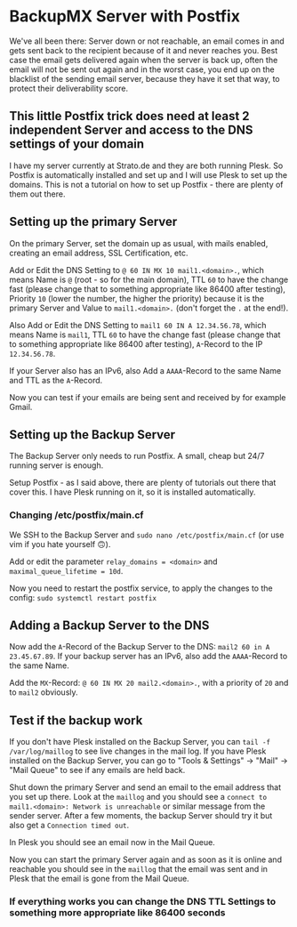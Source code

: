 # BackupMX Server with Postfix

We've all been there: Server down or not reachable, an email comes in and gets sent back to the recipient because of it and never reaches you.
Best case the email gets delivered again when the server is back up, often the email will not be sent out again and in the worst case, you end up on the blacklist of the sending email server, because they have it set that way, to protect their deliverability score.

## This little Postfix trick does need at least 2 independent Server and access to the DNS settings of your domain

I have my server currently at Strato.de and they are both running Plesk. So Postfix is automatically installed and set up and I will use Plesk to set up the domains.
This is not a tutorial on how to set up Postfix - there are plenty of them out there.

## Setting up the primary Server

On the primary Server, set the domain up as usual, with mails enabled, creating an email address, SSL Certification, etc.

Add or Edit the DNS Setting to `@ 60 IN MX 10 mail1.<domain>.`, which means Name is `@` (root - so for the main domain), TTL `60` to have the change fast (please change that to something appropriate like 86400 after testing), Priority `10` (lower the number, the higher the priority) because it is the primary Server and Value to `mail1.<domain>.` (don't forget the `.` at the end!).

Also Add or Edit the DNS Setting to `mail1 60 IN A 12.34.56.78`, which means Name is `mail1`, TTL `60` to have the change fast (please change that to something appropriate like 86400 after testing), `A`-Record to the IP `12.34.56.78`.

If your Server also has an IPv6, also Add a `AAAA`-Record to the same Name and TTL as the `A`-Record.

Now you can test if your emails are being sent and received by for example Gmail.

## Setting up the Backup Server

The Backup Server only needs to run Postfix. A small, cheap but 24/7 running server is enough.

Setup Postfix - as I said above, there are plenty of tutorials out there that cover this. I have Plesk running on it, so it is installed automatically.

### Changing /etc/postfix/main.cf

We SSH to the Backup Server and `sudo nano /etc/postfix/main.cf` (or use vim if you hate yourself 🙃).

Add or edit the parameter `relay_domains = <domain>` and `maximal_queue_lifetime = 10d`.

Now you need to restart the postfix service, to apply the changes to the config: `sudo systemctl restart postfix`

## Adding a Backup Server to the DNS

Now add the `A`-Record of the Backup Server to the DNS: 
`mail2 60 in A 23.45.67.89`. If your backup server has an IPv6, also add the `AAAA`-Record to the same Name.

Add the `MX`-Record: `@ 60 IN MX 20 mail2.<domain>.`, with a priority of `20` and to `mail2` obviously.

## Test if the backup work

If you don't have Plesk installed on the Backup Server, you can `tail -f /var/log/maillog` to see live changes in the mail log. If you have Plesk installed on the Backup Server, you can go to "Tools & Settings" -> "Mail" -> "Mail Queue" to see if any emails are held back.

Shut down the primary Server and send an email to the email address that you set up there.
Look at the `maillog` and you should see a `connect to mail1.<domain>: Network is unreachable` or similar message from the sender server. After a few moments, the backup Server should try it but also get a `Connection timed out`.

In Plesk you should see an email now in the Mail Queue.

Now you can start the primary Server again and as soon as it is online and reachable you should see in the `maillog` that the email was sent and in Plesk that the email is gone from the Mail Queue.

### If everything works you can change the DNS TTL Settings to something more appropriate like 86400 seconds

